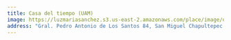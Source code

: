 ```yaml
---
title: Casa del tiempo (UAM)
image: https://luzmariasanchez.s3.us-east-2.amazonaws.com/place/image/original/casadeltiempo.jpg
address: "Gral. Pedro Antonio de Los Santos 84, San Miguel Chapultepec I Secc, Miguel Hidalgo, 11850 Ciudad de México, CDMX"
---
```


